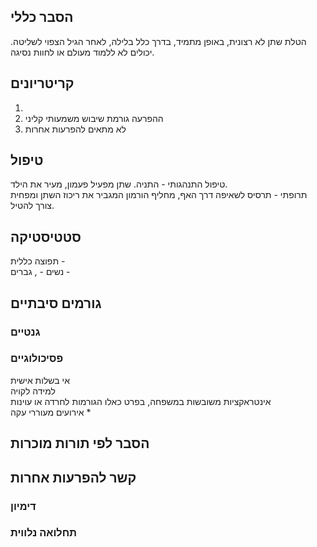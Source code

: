 ## הסבר כללי 
הטלת שתן לא רצונית, באופן מתמיד, בדרך כלל בלילה, לאחר הגיל הצפוי לשליטה. יכולים לא ללמוד מעולם או לחוות נסיגה.
## קריטריונים
1. 
2. ההפרעה גורמת שיבוש משמעותי קליני
3. לא מתאים להפרעות אחרות
## טיפול
טיפול התנהגותי - התניה. שתן מפעיל פעמון, מעיר את הילד.  
תרופתי - תרסיס לשאיפה דרך האף, מחליף הורמון המגביר את ריכוז השתן ומפחית צורך להטיל.

## סטטיסטיקה
תפוצה כללית -    
נשים - , גברים - 
## גורמים סיבתיים
### גנטיים
### פסיכולוגיים  
אי בשלות אישית  
למידה לקויה  
אינטראקציות משובשות במשפחה, בפרט כאלו הגורמות לחרדה או עוינות  
אירועים מעוררי עקה
* 
## הסבר לפי תורות מוכרות


## קשר להפרעות אחרות

### דימיון
### תחלואה נלווית
